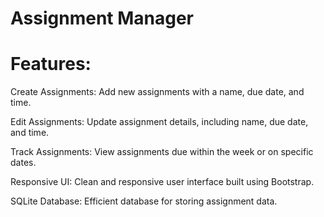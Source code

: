 # Assignment Manager

# Features:
Create Assignments: Add new assignments with a name, due date, and time.

Edit Assignments: Update assignment details, including name, due date, and time.

Track Assignments: View assignments due within the week or on specific dates.

Responsive UI: Clean and responsive user interface built using Bootstrap.

SQLite Database: Efficient database for storing assignment data.


